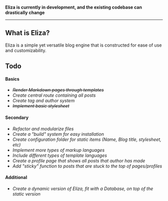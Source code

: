 **Eliza is currently in development, and the existing codebase can drastically change**
___
## What is Eliza?
Eliza is a simple yet versatile blog engine that is constructed for ease of use and customizability. 

## **Todo**
#### Basics
* ~~*Render Markdown pages through templates*~~
* *Create central route containing all posts*
* *Create tag and author system*
* ~~*Implement basic stylesheet*~~

#### Secondary
* *Refactor and modularize files*
* *Create a "build" system for easy installation*
* *Create configuration folder for static items (Name, Blog title, stylesheet, etc)*
* *Implement more types of markup languages*
* *Include different types of template languages*
* *Create a profile page that shows all posts that author has made*
* *Add "sticky" function to posts that are stuck to the top of pages/profiles*

#### Additional
* *Create a dynamic version of Eliza, fit with a Database, on top of the static version*